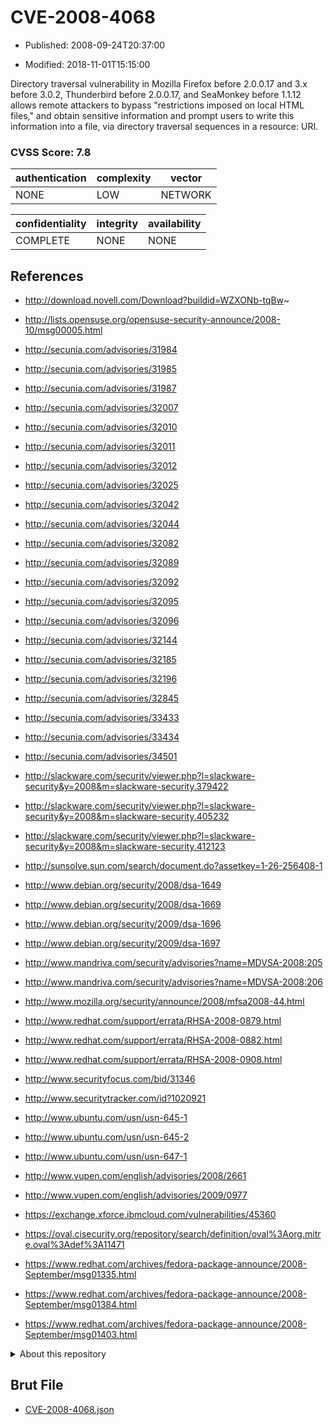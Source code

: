 # CVE-2008-4068

- Published: 2008-09-24T20:37:00

- Modified: 2018-11-01T15:15:00

Directory traversal vulnerability in Mozilla Firefox before 2.0.0.17 and 3.x before 3.0.2, Thunderbird before 2.0.0.17, and SeaMonkey before 1.1.12 allows remote attackers to bypass "restrictions imposed on local HTML files," and obtain sensitive information and prompt users to write this information into a file, via directory traversal sequences in a resource: URI.

### CVSS Score: **7.8**

| authentication | complexity | vector |
| --- | --- | --- |
| NONE | LOW | NETWORK |

| confidentiality | integrity | availability |
| --- | --- | --- |
| COMPLETE | NONE | NONE |

## References

* http://download.novell.com/Download?buildid=WZXONb-tqBw~

* http://lists.opensuse.org/opensuse-security-announce/2008-10/msg00005.html

* http://secunia.com/advisories/31984

* http://secunia.com/advisories/31985

* http://secunia.com/advisories/31987

* http://secunia.com/advisories/32007

* http://secunia.com/advisories/32010

* http://secunia.com/advisories/32011

* http://secunia.com/advisories/32012

* http://secunia.com/advisories/32025

* http://secunia.com/advisories/32042

* http://secunia.com/advisories/32044

* http://secunia.com/advisories/32082

* http://secunia.com/advisories/32089

* http://secunia.com/advisories/32092

* http://secunia.com/advisories/32095

* http://secunia.com/advisories/32096

* http://secunia.com/advisories/32144

* http://secunia.com/advisories/32185

* http://secunia.com/advisories/32196

* http://secunia.com/advisories/32845

* http://secunia.com/advisories/33433

* http://secunia.com/advisories/33434

* http://secunia.com/advisories/34501

* http://slackware.com/security/viewer.php?l=slackware-security&y=2008&m=slackware-security.379422

* http://slackware.com/security/viewer.php?l=slackware-security&y=2008&m=slackware-security.405232

* http://slackware.com/security/viewer.php?l=slackware-security&y=2008&m=slackware-security.412123

* http://sunsolve.sun.com/search/document.do?assetkey=1-26-256408-1

* http://www.debian.org/security/2008/dsa-1649

* http://www.debian.org/security/2008/dsa-1669

* http://www.debian.org/security/2009/dsa-1696

* http://www.debian.org/security/2009/dsa-1697

* http://www.mandriva.com/security/advisories?name=MDVSA-2008:205

* http://www.mandriva.com/security/advisories?name=MDVSA-2008:206

* http://www.mozilla.org/security/announce/2008/mfsa2008-44.html

* http://www.redhat.com/support/errata/RHSA-2008-0879.html

* http://www.redhat.com/support/errata/RHSA-2008-0882.html

* http://www.redhat.com/support/errata/RHSA-2008-0908.html

* http://www.securityfocus.com/bid/31346

* http://www.securitytracker.com/id?1020921

* http://www.ubuntu.com/usn/usn-645-1

* http://www.ubuntu.com/usn/usn-645-2

* http://www.ubuntu.com/usn/usn-647-1

* http://www.vupen.com/english/advisories/2008/2661

* http://www.vupen.com/english/advisories/2009/0977

* https://exchange.xforce.ibmcloud.com/vulnerabilities/45360

* https://oval.cisecurity.org/repository/search/definition/oval%3Aorg.mitre.oval%3Adef%3A11471

* https://www.redhat.com/archives/fedora-package-announce/2008-September/msg01335.html

* https://www.redhat.com/archives/fedora-package-announce/2008-September/msg01384.html

* https://www.redhat.com/archives/fedora-package-announce/2008-September/msg01403.html

<details>
<summary>About this repository</summary> 

  This repository is part of the project [Live Hack CVE](https://github.com/Live-Hack-CVE). Main website can be found [www.live-hack.org](https://www.live-hack.org) 
  
  Made by [Sn0wAlice](https://github.com/Sn0wAlice) for the people that care about security and need to have a feed of the latest CVEs. Hope you enjoy it, don't forget to star the repo and follow me on [Twitter](https://twitter.com/Sn0wAlice) and [Github](https://github.com/Sn0wAlice). And that is my [personnal website](https://www.alice-snow.me/)

  - [Home Page](https://github.com/Live-Hack-CVE)
  - [Framework](https://github.com/Live-Hack-CVE/cve-framework)
  - [CVE database](https://github.com/Live-Hack-CVE/full_database)
  - [Changelog](https://github.com/Live-Hack-CVE/Changelog)
</details>

## Brut File

* [CVE-2008-4068.json](https://raw.githubusercontent.com/Live-Hack-CVE/full_database/main/cves/2008/CVE-2008-4068.json)

